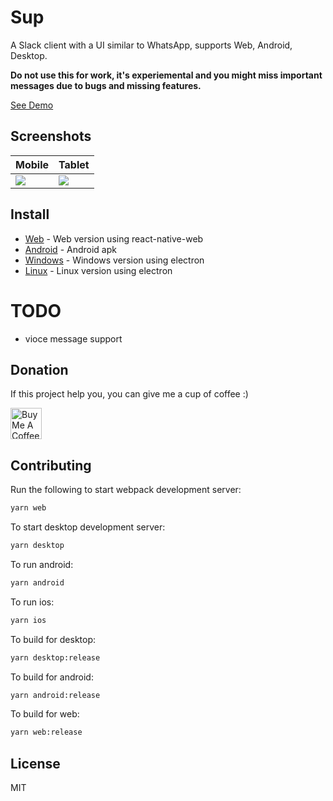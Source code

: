 # Sup

A Slack client with a UI similar to WhatsApp, supports Web, Android, Desktop.

**Do not use this for work, it's experiemental and you might miss important messages due to bugs and
missing features.**

[See Demo](https://arnnis.github.io/Sup)


## Screenshots

| Mobile         | Tablet         |
| -------------- | -------------- |
| ![][mobilegif] | ![][tabletgif] |

## Install

- [Web](https://arnnis.github.io/Sup) - Web version using react-native-web
- [Android](https://github.com/arnnis/Sup/releases/latest) - Android apk
- [Windows](https://github.com/arnnis/Sup/releases/latest) - Windows version using electron
- [Linux](https://github.com/arnnis/Sup/releases/latest) - Linux version using electron

[mobilegif]: https://user-images.githubusercontent.com/58140889/71323716-8ecdfc00-24eb-11ea-8740-1325d4457ccc.gif
[tabletgif]: https://user-images.githubusercontent.com/58140889/71326898-5394f280-2516-11ea-8efd-93fb0cab643b.gif
[conversation]: https://user-images.githubusercontent.com/56032649/65983227-eda24d00-e489-11e9-9d31-ed6d392237e3.png
[workspaces]: https://user-images.githubusercontent.com/56032649/65982799-0100e880-e489-11e9-87c0-ae898f3603dc.png

# TODO
- vioce message support

## Donation
If this project help you, you can give me a cup of coffee :)

<a href="https://www.buymeacoffee.com/arnnis" target="_blank"><img src="https://cdn.buymeacoffee.com/buttons/default-red.png" alt="Buy Me A Coffee" height="50" ></a>

## Contributing
Run the following to start webpack development server:
```sh
yarn web
```
To start desktop development server:
```sh
yarn desktop
```

To run android:
```sh
yarn android
```

To run ios:
```sh
yarn ios
```

To build for desktop:
```sh
yarn desktop:release
```

To build for android:
```sh
yarn android:release
```

To build for web:
```sh
yarn web:release
```

## License
MIT
